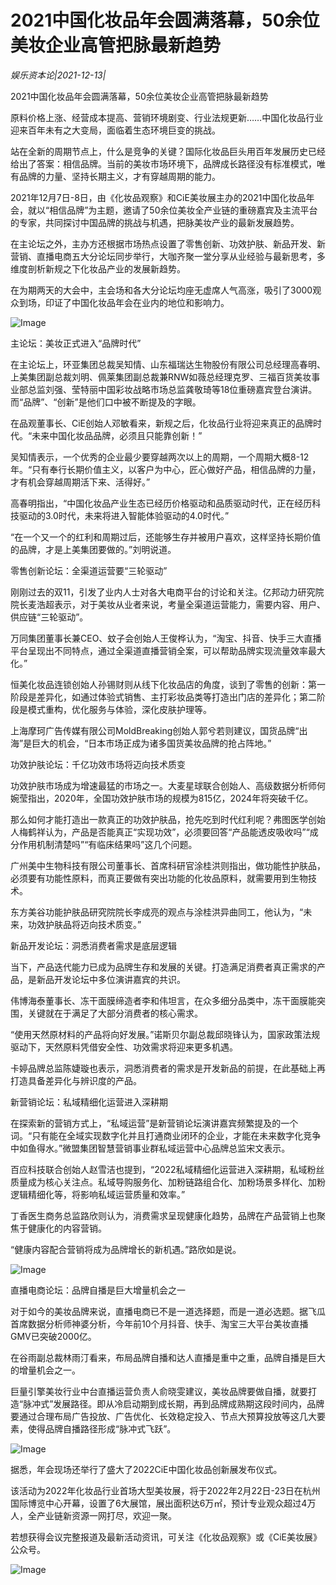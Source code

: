 # 2021中国化妆品年会圆满落幕，50余位美妆企业高管把脉最新趋势

*娱乐资本论|2021-12-13|*

2021中国化妆品年会圆满落幕，50余位美妆企业高管把脉最新趋势

原料价格上涨、经营成本提高、营销环境剧变、行业法规更新……中国化妆品行业迎来百年未有之大变局，面临着生态环境巨变的挑战。

站在全新的周期节点上，什么是竞争的关键？国际化妆品巨头用百年发展历史已经给出了答案：相信品牌。当前的美妆市场环境下，品牌成长路径没有标准模式，唯有品牌的力量、坚持长期主义，才有穿越周期的能力。

2021年12月7日-8日，由《化妆品观察》和CiE美妆展主办的2021中国化妆品年会，就以“相信品牌”为主题，邀请了50余位美妆全产业链的重磅嘉宾及主流平台的专家，共同探讨中国品牌的挑战与机遇，把脉美妆产业的最新发展趋势。

在主论坛之外，主办方还根据市场热点设置了零售创新、功效护肤、新品开发、新营销、直播电商五大分论坛同步举行，大咖齐聚一堂分享从业经验与最新思考，多维度剖析新规之下化妆品产业的发展新趋势。

在为期两天的大会中，主会场和各大分论坛均座无虚席人气高涨，吸引了3000观众到场，印证了中国化妆品年会在业内的地位和影响力。

![Image](http://static.ylzbl.com/uploads/ueditor/php/upload/image/20211213/1639371222342542.jpeg)

主论坛：美妆正式进入“品牌时代”

在主论坛上，环亚集团总裁吴知情、山东福瑞达生物股份有限公司总经理高春明、上美集团副总裁刘明、佩莱集团副总裁兼RNW如薇总经理克罗、三福百货美妆事业部总监刘强、莹特丽中国彩妆战略市场总监龚敬琦等18位重磅嘉宾登台演讲。而“品牌”、“创新”是他们口中被不断提及的字眼。

在品观董事长、CiE创始人邓敏看来，新规之后，化妆品行业将迎来真正的品牌时代。“未来中国化妆品品牌，必须且只能靠创新！”

吴知情表示，一个优秀的企业最少要穿越两次以上的周期，一个周期大概8-12年。“只有奉行长期价值主义，以客户为中心，匠心做好产品，相信品牌的力量，才有机会穿越周期活下来、活得好。”

高春明指出，“中国化妆品产业生态已经历价格驱动和品质驱动时代，正在经历科技驱动的3.0时代，未来将进入智能体验驱动的4.0时代。”

“在一个又一个的红利和周期过后，还能够生存并被用户喜欢，这样坚持长期价值的品牌，才是上美集团要做的。”刘明说道。

零售创新论坛：全渠道运营要“三轮驱动”

刚刚过去的双11，引发了业内人士对各大电商平台的讨论和关注。亿邦动力研究院院长麦浩超表示，对于美妆从业者来说，考量全渠道运营能力，需要内容、用户、供应链“三轮驱动”。

万同集团董事长兼CEO、蚊子会创始人王俊桦认为，“淘宝、抖音、快手三大直播平台呈现出不同特点，通过全渠道直播营销全案，可以帮助品牌实现流量效率最大化。”

恒美化妆品连锁创始人孙锡财则从线下化妆品店的角度，谈到了零售的创新：第一阶段是差异化，如通过体验式销售、主打彩妆品类等打造出门店的差异化；第二阶段是模式重构，优化服务与体验，深化皮肤护理等。

上海摩珂广告传媒有限公司MoldBreaking创始人郭兮若则建议，国货品牌“出海”是巨大的机会，“日本市场正成为诸多国货美妆品牌的抢占阵地。”

功效护肤论坛：千亿功效市场将迈向技术质变

功效护肤市场成为增速最猛的市场之一。大麦星球联合创始人、高级数据分析师何婉莹指出，2020年，全国功效护肤市场的规模为815亿，2024年将突破千亿。

那么如何才能打造出一款真正的功效护肤品，抢先吃到时代红利呢？弗图医学创始人梅鹤祥认为，产品是否能真正“实现功效”，必须要回答“产品能透皮吸收吗”“成分作用机制清楚吗”“有临床结果吗”这几个问题。

广州美中生物科技有限公司董事长、首席科研官涂桂洪则指出，做功能性护肤品，必须要有功能性原料，而真正要做有突出功能的化妆品原料，就需要用到生物技术。

东方美谷功能护肤品研究院院长李成亮的观点与涂桂洪异曲同工，他认为，“未来，功效护肤品将迈向技术质变。”

新品开发论坛：洞悉消费者需求是底层逻辑

当下，产品迭代能力已成为品牌生存和发展的关键。打造满足消费者真正需求的产品，是新品开发论坛中多位演讲嘉宾的共识。

伟博海泰董事长、冻干面膜缔造者李和伟坦言，在众多细分品类中，冻干面膜能突围，关键就在于满足了大部分消费者的核心需求。

“使用天然原材料的产品将向好发展。”诺斯贝尔副总裁邱晓锋认为，国家政策法规驱动下，天然原料凭借安全性、功效需求将迎来更多机遇。

卡婷品牌总监陈婕璇也表示，洞悉消费者的需求是开发新品的前提，在此基础上再打造具备差异化与辨识度的产品。

新营销论坛：私域精细化运营进入深耕期

在探索新的营销方式上，“私域运营”是新营销论坛演讲嘉宾频繁提及的一个词。“只有能在全域实现数字化并且打通商业闭环的企业，才能在未来数字化竞争中如鱼得水。”微盟集团智慧营销事业群私域运营中心品牌总监宋文表示。

百应科技联合创始人赵雪洁也提到，“2022私域精细化运营进入深耕期，私域粉丝质量成为核心关注点。私域导购服务化、加粉链路组合化、加粉场景多样化、加粉逻辑精细化等，将影响私域运营质量和效率。”

丁香医生商务总监路欣则认为，消费需求呈现健康化趋势，品牌在产品营销上也聚焦于健康化的内容营销。

“健康内容配合营销将成为品牌增长的新机遇。”路欣如是说。

![Image](http://static.ylzbl.com/uploads/ueditor/php/upload/image/20211213/1639371226143645.png)

直播电商论坛：品牌自播是巨大增量机会之一

对于如今的美妆品牌来说，直播电商已不是一道选择题，而是一道必选题。据飞瓜首席数据分析师神婆分析，今年前10个月抖音、快手、淘宝三大平台美妆直播GMV已突破2000亿。

在谷雨副总裁林雨汀看来，布局品牌自播和达人直播是重中之重，品牌自播是巨大的增量机会之一。

巨量引擎美妆行业中台直播运营负责人俞晓雯建议，美妆品牌要做自播，就要打造“脉冲式”发展路径。即从冷启动期到成长期，再到品牌成熟期这段时间内，品牌要通过合理布局广告投放、广告优化、长效稳定投入、节点大预算投放等这几大要素，使得品牌自播路径形成“脉冲式飞跃”。

![Image](http://static.ylzbl.com/uploads/ueditor/php/upload/image/20211213/1639371222732226.png)

据悉，年会现场还举行了盛大了2022CiE中国化妆品创新展发布仪式。

该活动为2022年化妆品行业首场大型美妆展，将于2022年2月22日-23日在杭州国际博览中心开幕，设置了6大展馆，展出面积达6万㎡，预计专业观众超过4万人，全产业链新资源一网打尽，欢迎一聚。

若想获得会议完整报道及最新活动资讯，可关注《化妆品观察》或《CiE美妆展》公众号。

![Image](http://static.ylzbl.com/uploads/ueditor/php/upload/image/20211213/1639371233658987.jpeg)

